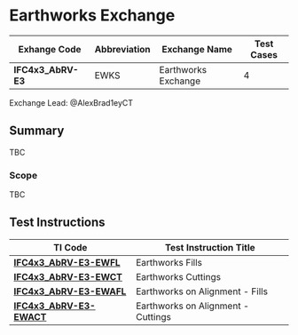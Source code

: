 # Earthworks Exchange

| Exhange Code       | Abbreviation | Exchange Name       | Test Cases |
|--------------------|--------------|---------------------|------------|
| **IFC4x3_AbRV-E3** | EWKS         | Earthworks Exchange | 4          |

Exchange Lead: @AlexBrad1eyCT

## Summary

TBC

### Scope

TBC

## Test Instructions

| TI Code                             | Test Instruction Title             |
|-------------------------------------|------------------------------------|
| [**IFC4x3_AbRV-E3-EWFL**](./EWFL)   | Earthworks Fills                   |
| [**IFC4x3_AbRV-E3-EWCT**](./EWCT)   | Earthworks Cuttings                |
| [**IFC4x3_AbRV-E3-EWAFL**](./EWAFL) | Earthworks on Alignment - Fills    |
| [**IFC4x3_AbRV-E3-EWACT**](./EWACT) | Earthworks on Alignment - Cuttings |